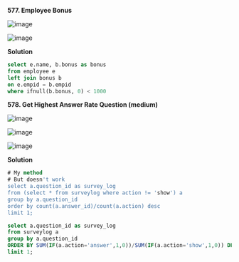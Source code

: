 **577. Employee Bonus**

![image](https://user-images.githubusercontent.com/51500878/144333693-23d4775f-fb88-4cd7-93f0-1f016304e93b.png)

![image](https://user-images.githubusercontent.com/51500878/144333735-ae7da71e-727d-473c-96bd-d1d7085a54ed.png)

**Solution**

```sql
select e.name, b.bonus as bonus
from employee e
left join bonus b
on e.empid = b.empid
where ifnull(b.bonus, 0) < 1000 
```

**578. Get Highest Answer Rate Question (medium)**

![image](https://user-images.githubusercontent.com/51500878/144334218-bff36c49-e085-4a15-96b8-2b17f359bc67.png)

![image](https://user-images.githubusercontent.com/51500878/144334229-273b8df0-0941-43f1-8e05-0139555fc4a4.png)

![image](https://user-images.githubusercontent.com/51500878/144334247-0677b5f1-936b-42c0-b992-9f86c850ebee.png)

**Solution**

```sql
# My method
# But doesn't work
select a.question_id as survey_log 
from (select * from surveylog where action != 'show') a
group by a.question_id
order by count(a.answer_id)/count(a.action) desc
limit 1;
```

```sql
select a.question_id as survey_log 
from surveylog a
group by a.question_id
ORDER BY SUM(IF(a.action='answer',1,0))/SUM(IF(a.action='show',1,0)) DESC
limit 1;
```
